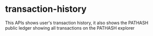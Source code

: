 # transaction-history
This APIs shows user's transaction history, it also shows the PATHASH public ledger showing all transactions on the PATHASH explorer
